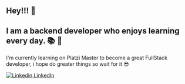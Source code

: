 ## Hey!!! 👋
## I am a backend developer who enjoys learning every day. :books: :metal:

I'm currently learning on Platzi Master to become a great FullStack developer, i hope do greater things so wait for it :sunglasses:


[![Linkedin](https://i.stack.imgur.com/gVE0j.png) LinkedIn](https://www.linkedin.com/in/miespinosa/)



<!--
**Maes9104/Maes9104** is a ✨ _special_ ✨ repository because its `README.md` (this file) appears on your GitHub profile.

Here are some ideas to get you started:

- 🔭 I’m currently working on ...
- 🌱 I’m currently learning ...
- 👯 I’m looking to collaborate on ...
- 🤔 I’m looking for help with ...
- 💬 Ask me about ...
- 📫 How to reach me: ...
- 😄 Pronouns: ...
- ⚡ Fun fact: ...
-->
